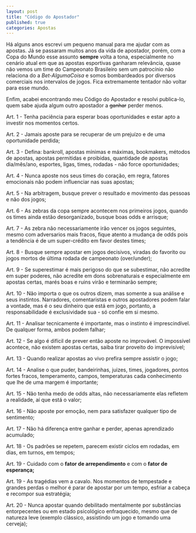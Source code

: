 ```yaml
---
layout: post
title: "Código do Apostador"
published: true
categories: Apostas
---
```


Há alguns anos escrevi um pequeno manual para me ajudar com as apostas. Já se passaram muitos anos da vida de apostador, porém, com a Copa do Mundo esse assunto **sempre** volta a tona, especialmente no cenário atual em que as apostas esportivas ganharam relevância, quase não vemos um time do Campeonato Brasileiro sem um patrocínio não relaciona do a _Bet-AlgumaCoisa_ e somos bombardeados por diversos comerciais nos intervalos de jogos. Fica extremamente tentador não voltar para esse mundo. 

Enfim, acabei encontrando meu Código do Apostador e resolvi publica-lo, quem sabe ajuda algum outro apostador a ~~ganhar~~ perder menos. 

Art. 1 - Tenha paciência para esperar boas oportunidades e estar apto a investir nos momentos certos.

Art. 2 - Jamais aposte para se recuperar de um prejuízo e de uma oportunidade perdida;

Art. 3 - Defina: bankroll, apostas mínimas e máximas, bookmakers, métodos de apostas, apostas permitidas e proibidas, quantidade de apostas dia/mês/ano, esportes, ligas, times, rodadas - não force oportunidades; 

Art. 4 - Nunca aposte nos seus times do coração, em regra, fatores emocionais não podem influenciar nas suas apostas; 

Art. 5 - Na arbitragem, busque prever o resultado e movimento das pessoas e não dos jogos; 

Art. 6 - As zebras da copa sempre acontecem nos primeiros jogos, quando os times ainda estão desorganizado, busque boas odds e arrisque; 

Art. 7 - As zebra não necessariamente irão vencer os jogos seguintes, mesmo com adversarios mais fracos, fique atento a mudança de odds pois a tendência é de um super-crédito em favor destes times;  

Art. 8 - Busque sempre apostar em jogos decisivos, viradas do favorito ou jogos mortos de última rodada de campeonato (over/under); 

Art. 9 - Se superestimar é mais perigoso do que se subestimar, não acredite em super poderes, não acredite em dons sobrenaturais e especialmente em apostas certas, marés boas e ruins virão e terminarão sempre;

Art. 10 - Não importa o que os outros dizem, mas somente a sua análise e seus instintos. Narradores, comentaristas e outros apostadores podem falar a vontade, mas é o seu dinheiro que está em jogo, portanto, a responsabilidade é exclusividade sua - só confie em si mesmo.

Art. 11 - Analisar tecnicamente é importante, mas o instinto é imprescindível. De qualquer forma, ambos podem falhar;

Art. 12 - Se algo é difícil de prever então aposte no improvável. O impossível acontece, não existem apostas certas, saiba tirar proveito do imprevisível;
 
Art. 13 - Quando realizar apostas ao vivo prefira sempre assistir o jogo;

Art. 14 - Analise o que puder, bandeirinhas, juizes, times, jogadores, pontos fortes fracos, temperamento, campos, temperaturas cada conhecimento que lhe de uma margem é importante;

Art. 15 - Não tenha medo de odds altas, não necessariamente elas refletem a realidade, aí que está o valor;

Art. 16 - Não aposte por emoção, nem para satisfazer qualquer tipo de sentimento;

Art. 17 - Não há diferença entre ganhar e perder, apenas aprendizado acumulado;

Art. 18 - Os padrões se repetem, parecem existir ciclos em rodadas, em dias, em turnos, em tempos;

Art. 19 - Cuidado com o **fator de arrependimento** e com o **fator de esperança;**

Art. 19 - As tragédias vem a cavalo. Nos momentos de tempestade e grandes perdas o melhor é parar de apostar por um tempo, esfriar a cabeça e recompor sua estratégia;

Art. 20 - Nunca apostar quando debilitado mentalmente por substâncias entorpecentes ou em estado psicológico enfraquecido, mesmo que de natureza leve (exemplo clássico, assistindo um jogo e tomando uma cerveja);